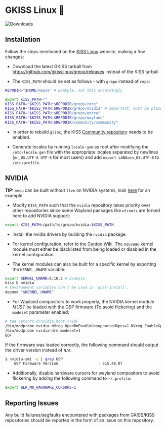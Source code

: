 # GKISS Linux 🐂

![Downloads](https://img.shields.io/github/downloads/gkisslinux/grepo/total.svg)

## Installation

Follow the steps mentioned on the [KISS Linux](https://kisslinux.org/install) website, making a few changes:

* Download the latest GKISS tarball from https://github.com/gkisslinux/grepo/releases instead of the KISS tarball.

* The `KISS_PATH` should be set as follows - with `grepo` instead of `repo`:

```sh
REPODIR="$HOME/Repos" # Example, set this accordingly

export KISS_PATH=""
KISS_PATH="$KISS_PATH:$REPODIR/grepo/core"
KISS_PATH="$KISS_PATH:$REPODIR/grepo/nvidia" # Important, must be placed before all other repos (only required on NVIDIA systems)
KISS_PATH="$KISS_PATH:$REPODIR/grepo/extra"
KISS_PATH="$KISS_PATH:$REPODIR/grepo/wayland"
KISS_PATH="$KISS_PATH:$REPODIR/community/community"
```

* In order to rebuild `glibc`, the KISS [Community repository](https://github.com/kiss-community/repo-community) needs to be enabled.

* Generate locales by running `locale-gen` as root after modifying the `/etc/locale.gen` file with the appropriate locales separated by newlines (`en_US.UTF-8 UTF-8` for most users) and add `export LANG=en_US.UTF-8` to `/etc/profile`.

## NVIDIA

**TIP:** `mesa` can be built without `llvm` on NVIDIA systems, look [here](https://codeberg.org/git-bruh/kiss-repo/src/branch/master/overrides/mesa/build) for an example.

* Modify `KISS_PATH` such that the `nvidia` repository takes priority over other repositories since some Wayland packages like `wlroots` are forked here to add NVIDIA support:

```sh
export KISS_PATH=/path/to/grepo/nvidia:$KISS_PATH
```

* Install the nvidia drivers by building the `nvidia` package.

* For kernel configuration, refer to the [Gentoo Wiki](https://wiki.gentoo.org/wiki/NVIDIA/nvidia-drivers#Kernel_compatibility). The `nouveau` kernel module must either be blacklisted from being loaded or disabled in the kernel configuration.

* The kernel modules can also be built for a specific kernel by exporting the `KERNEL_UNAME` variable:

```sh
export KERNEL_UNAME=5.10.2 # Example
kiss b nvidia
# Environment variables can't be used in `post-install`.
depmod "$KERNEL_UNAME"
```

* For Wayland compositors to work properly, the NVIDIA kernel module _MUST_ be loaded with the GSP firmware (To avoid flickering) and the `modeset` parameter enabled:

```sh
# tee /etc/rc.d/nvidia.boot <<EOF
/bin/modprobe nvidia NVreg_OpenRmEnableUnsupportedGpus=1 NVreg_EnableGpuFirmware=1 NVreg_EnableGpuFirmwareLogs=1
/bin/modprobe nvidia-drm modeset=1
EOF
```

If the firmware was loaded correctly, the following command should output the driver version instead of `N/A`:

```sh
$ nvidia-smi -q | grep GSP
    GSP Firmware Version                  : 515.48.07
```

* Additionally, disable hardware cursors for wayland compositors to avoid flickering by adding the following command to `~/.profile`:

```sh
export WLR_NO_HARDWARE_CURSORS=1
```

## Reporting Issues

Any build failures/segfaults encountered with packages from GKISS/KISS repositories should be reported in the form of an issue on this repository.
